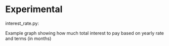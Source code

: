 # Experimental

interest_rate.py:

Example graph showing how much total interest to pay based on yearly rate and terms (in months)

